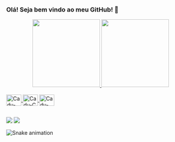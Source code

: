 ### Olá! Seja bem vindo ao meu GitHub! 👋

<div align="center">
  <a href="https://github.com/dugf">
  <img height="180em" src="https://github-readme-stats.vercel.app/api?username=dugf&show_icons=true&theme=dark&include_all_commits=true&count_private=true"/>
  <img height="180em" src="https://github-readme-stats.vercel.app/api/top-langs/?username=dugf&layout=compact&langs_count=7&theme=dark"/>
</div>

<div style="display: inline_block"><br>
  <img align="center" alt="Cadu-Dart" height="30" width="40" src="https://cdn.jsdelivr.net/gh/devicons/devicon/icons/dart/dart-original.svg">
  <img align="center" alt="Cadu-C" height="30" width="40" src="https://cdn.jsdelivr.net/gh/devicons/devicon/icons/c/c-original.svg">
  <img align="center" alt="Cadu-Arduino" height="30" width="40" src="https://cdn.jsdelivr.net/gh/devicons/devicon/icons/arduino/arduino-original.svg">
</div>

##

<div> 
<a href = "mailto:c.dugfers@gmail.com"><img src="https://img.shields.io/badge/-Gmail-%23333?style=for-the-badge&logo=gmail&logoColor=white" target="_blank"></a>
<a href="https://www.linkedin.com/in/cegfs" target="_blank"><img src="https://img.shields.io/badge/-LinkedIn-%230077B5?style=for-the-badge&logo=linkedin&logoColor=white" target="_blank"></a> 
 
  ![Snake animation](https://github.com/dugf/dugf/blob/output/github-contribution-grid-snake.svg)
 
</div>
